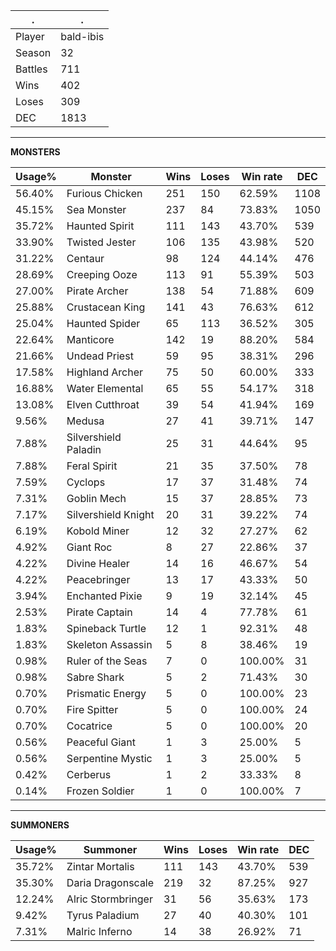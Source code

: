 .|.
|-|-
Player|bald-ibis
Season|32
Battles|711
Wins|402
Loses|309
DEC|1813

---
**MONSTERS**

Usage%|Monster|Wins|Loses|Win rate|DEC|
-|-|-|-|-|-|
56.40%|Furious Chicken|251|150|62.59%|1108|
45.15%|Sea Monster|237|84|73.83%|1050|
35.72%|Haunted Spirit|111|143|43.70%|539|
33.90%|Twisted Jester|106|135|43.98%|520|
31.22%|Centaur|98|124|44.14%|476|
28.69%|Creeping Ooze|113|91|55.39%|503|
27.00%|Pirate Archer|138|54|71.88%|609|
25.88%|Crustacean King|141|43|76.63%|612|
25.04%|Haunted Spider|65|113|36.52%|305|
22.64%|Manticore|142|19|88.20%|584|
21.66%|Undead Priest|59|95|38.31%|296|
17.58%|Highland Archer|75|50|60.00%|333|
16.88%|Water Elemental|65|55|54.17%|318|
13.08%|Elven Cutthroat|39|54|41.94%|169|
9.56%|Medusa|27|41|39.71%|147|
7.88%|Silvershield Paladin|25|31|44.64%|95|
7.88%|Feral Spirit|21|35|37.50%|78|
7.59%|Cyclops|17|37|31.48%|74|
7.31%|Goblin Mech|15|37|28.85%|73|
7.17%|Silvershield Knight|20|31|39.22%|74|
6.19%|Kobold Miner|12|32|27.27%|62|
4.92%|Giant Roc|8|27|22.86%|37|
4.22%|Divine Healer|14|16|46.67%|54|
4.22%|Peacebringer|13|17|43.33%|50|
3.94%|Enchanted Pixie|9|19|32.14%|45|
2.53%|Pirate Captain|14|4|77.78%|61|
1.83%|Spineback Turtle|12|1|92.31%|48|
1.83%|Skeleton Assassin|5|8|38.46%|19|
0.98%|Ruler of the Seas|7|0|100.00%|31|
0.98%|Sabre Shark|5|2|71.43%|30|
0.70%|Prismatic Energy|5|0|100.00%|23|
0.70%|Fire Spitter|5|0|100.00%|24|
0.70%|Cocatrice|5|0|100.00%|20|
0.56%|Peaceful Giant|1|3|25.00%|5|
0.56%|Serpentine Mystic|1|3|25.00%|5|
0.42%|Cerberus|1|2|33.33%|8|
0.14%|Frozen Soldier|1|0|100.00%|7|

---
**SUMMONERS**

Usage%|Summoner|Wins|Loses|Win rate|DEC|
-|-|-|-|-|-|
35.72%|Zintar Mortalis|111|143|43.70%|539|
35.30%|Daria Dragonscale|219|32|87.25%|927|
12.24%|Alric Stormbringer|31|56|35.63%|173|
9.42%|Tyrus Paladium|27|40|40.30%|101|
7.31%|Malric Inferno|14|38|26.92%|71|
